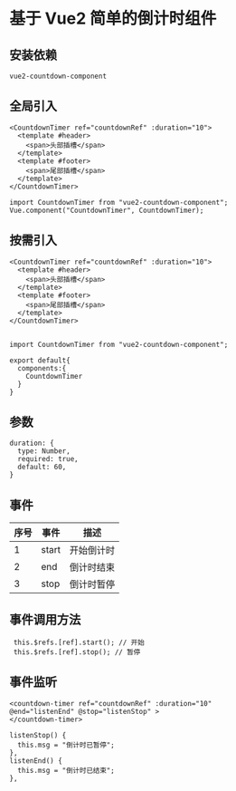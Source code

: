 # 基于 Vue2 简单的倒计时组件

## 安装依赖

```
vue2-countdown-component
```

## 全局引入

```
<CountdownTimer ref="countdownRef" :duration="10">
  <template #header>
    <span>头部插槽</span>
  </template>
  <template #footer>
    <span>尾部插槽</span>
  </template>
</CountdownTimer>

import CountdownTimer from "vue2-countdown-component";
Vue.component("CountdownTimer", CountdownTimer);

```

## 按需引入

```
<CountdownTimer ref="countdownRef" :duration="10">
  <template #header>
    <span>头部插槽</span>
  </template>
  <template #footer>
    <span>尾部插槽</span>
  </template>
</CountdownTimer>


import CountdownTimer from "vue2-countdown-component";

export default{
  components:{
    CountdownTimer
  }
}

```

## 参数

```
duration: {
  type: Number,
  required: true,
  default: 60,
}

```

## 事件

| 序号 | 事件  | 描述       |
| ---- | ----- | ---------- |
| 1    | start | 开始倒计时 |
| 2    | end   | 倒计时结束 |
| 3    | stop  | 倒计时暂停 |

## 事件调用方法

```
 this.$refs.[ref].start(); // 开始
 this.$refs.[ref].stop(); // 暂停

```

## 事件监听

```
<countdown-timer ref="countdownRef" :duration="10"
@end="listenEnd" @stop="listenStop" >
</countdown-timer>

listenStop() {
  this.msg = "倒计时已暂停";
},
listenEnd() {
  this.msg = "倒计时已结束";
},
```
